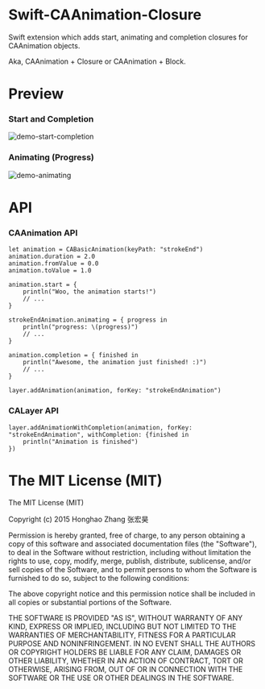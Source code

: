 # Swift-CAAnimation-Closure

Swift extension which adds start, animating and completion closures for CAAnimation objects.

Aka, CAAnimation + Closure or CAAnimation + Block.

# Preview

### Start and Completion
![demo-start-completion](https://raw.githubusercontent.com/honghaoz/Swift-CAAnimation-Closure/master/Demo/demo-start-stop.gif)

### Animating (Progress)
![demo-animating](https://raw.githubusercontent.com/honghaoz/Swift-CAAnimation-Closure/master/Demo/demo-animating.gif)

# API

### CAAnimation API
```
let animation = CABasicAnimation(keyPath: "strokeEnd")
animation.duration = 2.0
animation.fromValue = 0.0
animation.toValue = 1.0

animation.start = {
    println("Woo, the animation starts!")
    // ...
}

strokeEndAnimation.animating = { progress in
    println("progress: \(progress)")
    // ...
}

animation.completion = { finished in
    println("Awesome, the animation just finished! :)")
    // ...
}

layer.addAnimation(animation, forKey: "strokeEndAnimation")
```
### CALayer API

```
layer.addAnimationWithCompletion(animation, forKey: "strokeEndAnimation", withCompletion: {finished in
    println("Animation is finished")
})
```

# The MIT License (MIT)

The MIT License (MIT)

Copyright (c) 2015 Honghao Zhang 张宏昊

Permission is hereby granted, free of charge, to any person obtaining a copy of this software and associated documentation files (the "Software"), to deal in the Software without restriction, including without limitation the rights to use, copy, modify, merge, publish, distribute, sublicense, and/or sell copies of the Software, and to permit persons to whom the Software is furnished to do so, subject to the following conditions:

The above copyright notice and this permission notice shall be included in all copies or substantial portions of the Software.

THE SOFTWARE IS PROVIDED "AS IS", WITHOUT WARRANTY OF ANY KIND, EXPRESS OR IMPLIED, INCLUDING BUT NOT LIMITED TO THE WARRANTIES OF MERCHANTABILITY, FITNESS FOR A PARTICULAR PURPOSE AND NONINFRINGEMENT. IN NO EVENT SHALL THE AUTHORS OR COPYRIGHT HOLDERS BE LIABLE FOR ANY CLAIM, DAMAGES OR OTHER LIABILITY, WHETHER IN AN ACTION OF CONTRACT, TORT OR OTHERWISE, ARISING FROM, OUT OF OR IN CONNECTION WITH THE SOFTWARE OR THE USE OR OTHER DEALINGS IN THE SOFTWARE.
